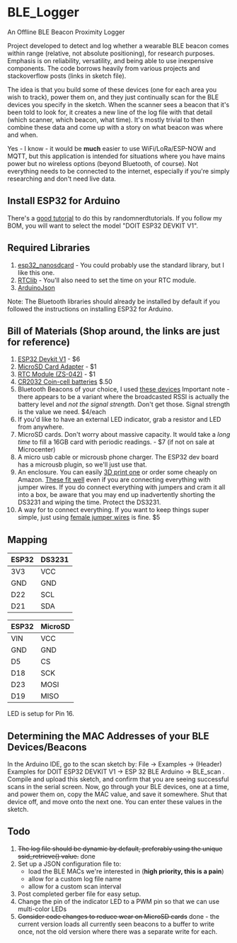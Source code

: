 # BLE_Logger
An Offline BLE Beacon Proximity Logger

Project developed to detect and log whether a wearable BLE beacon comes within range (relative, not absolute positioning), for research purposes. Emphasis is on reliability, versatility, and being able to use inexpensive components. The code borrows heavily from various projects and stackoverflow posts (links in sketch file).   

The idea is that you build some of these devices (one for each area you wish to track), power them on, and they just continually scan for the BLE devices you specify in the sketch. When the scanner sees a beacon that it's been told to look for, it creates a new line of the log file with that detail (which scanner, which beacon, what time). It's mostly trivial to then combine these data and come up with a story on what beacon was where and when. 

Yes - I know - it would be **much** easier to use WiFi/LoRa/ESP-NOW and MQTT, but this application is intended for situations where you have mains power but no wireless options (beyond Bluetooth, of course). Not everything needs to be connected to the internet, especially if you're simply researching and don't need live data.

## Install ESP32 for Arduino
There's a <a href="https://randomnerdtutorials.com/installing-the-esp32-board-in-arduino-ide-windows-instructions/" target="_blank">good tutorial</a> to do this by randomnerdtutorials. If you follow my BOM, you will want to select the model "DOIT ESP32 DEVKIT V1".

## Required Libraries
1. <a href="https://github.com/nhatuan84/esp32-micro-sdcard" target="_blank">esp32_nanosdcard</a> - You could probably use the standard library, but I like this one.
2. <a href="https://github.com/adafruit/RTClib" target="_blank">RTClib</a> - You'll also need to set the time on your RTC module.
3. <a href="https://arduinojson.org/" target="_blank">ArduinoJson</a> 

Note: The Bluetooth libraries should already be installed by default if you followed the instructions on installing ESP32 for Arduino.

## Bill of Materials (Shop around, the links are just for reference)
1. <a href="https://www.amazon.com/HiLetgo-ESP-WROOM-32-Development-Microcontroller-Integrated/dp/B0718T232Z" target="_blank">ESP32 Devkit V1</a> - $6
2. <a href="https://www.amazon.com/SenMod-Adapter-Reader-Module-Arduino/dp/B01JYNEX56/ref=sr_1_5?crid=2K6RLKFNAKBL2" target="_blank">MicroSD Card Adapter</a> - $1
3. <a href="https://www.amazon.com/HiLetgo-AT24C32-Arduino-Without-Battery/dp/B00LX3V7F0/ref=sr_1_3" target="_blank">RTC Module (ZS-042)</a> - $1
4. <a href="https://www.amazon.com/Energizer-2032-Battery-CR2032-Lithium/dp/B0042A9UXC/" target="_blank">CR2032 Coin-cell batteries</a> $.50
5. Bluetooth Beacons of your choice, I used <a href="https://www.aliexpress.com/item/32863939944.html?spm=a2g0s.9042311.0.0.27424c4ddpJpHT" target="_blank">these devices</a> Important note - there appears to be a variant where the broadcasted RSSI is actually the battery level and *not the signal strength*. Don't get those. Signal strength is the value we need. $4/each
6. If you'd like to have an external LED indicator, grab a resistor and LED from anywhere. 
7. MicroSD cards. Don't worry about massive capacity. It would take a *long time* to fill a 16GB card with periodic readings. - $7 (if not on sale at Microcenter)
8. A micro usb cable or microusb phone charger. The ESP32 dev board has a microusb plugin, so we'll just use that.
9. An enclosure. You can easily <a href="https://www.thingiverse.com/thing:1264391" target="_blank">3D print one</a> or order some cheaply on Amazon. <a href="https://www.amazon.com/gp/product/B07WCKF6P4/ref=ppx_yo_dt_b_asin_title_o08_s00?ie=UTF8&psc=1" target="_blank">These fit well</a> even if you are connecting everything with jumper wires. If you do connect everything with jumpers and cram it all into a box, be aware that you may end up inadvertently shorting the DS3231 and wiping the time. Protect the DS3231.
10. A way for to connect everything. If you want to keep things super simple, just using <a href="https://www.amazon.com/gp/product/B077N58HFK/ref=ppx_yo_dt_b_asin_title_o01_s00?ie=UTF8&psc=1" target="_blank">female jumper wires</a> is fine. $5

## Mapping

| ESP32 | DS3231 |
|----------|----------|
| 3V3 | VCC |
| GND | GND |
| D22 | SCL |
| D21 | SDA |

| ESP32 | MicroSD |
|----------|----------|
| VIN | VCC |
| GND | GND |
| D5 | CS |
| D18 | SCK |
| D23 | MOSI |
| D19 | MISO |

LED is setup for Pin 16.

## Determining the MAC Addresses of your BLE Devices/Beacons
In the Arduino IDE, go to the scan sketch by: File -> Examples -> (Header) Examples for DOIT ESP32 DEVKIT V1 -> ESP 32 BLE Arduino -> BLE_scan . Compile and upload this sketch, and confirm that you are seeing successful scans in the serial screen. Now, go through your BLE devices, one at a time, and power them on, copy the MAC value, and save it somewhere. Shut that device off, and move onto the next one. You can enter these values in the sketch.

## Todo
1. ~~The log file should be dynamic by default, preferably using the unique ssid_retrieve() value.~~ done
2. Set up a JSON configuration file to:
    - load the BLE MACs we're interested in (**high priority, this is a pain**)
    - allow for a custom log file name
    - allow for a custom scan interval
3. Post completed gerber file for easy setup. 
4. Change the pin of the indicator LED to a PWM pin so that we can use multi-color LEDs
5. ~~Consider code changes to reduce wear on MicroSD cards~~ done - the current version loads all currently seen beacons to a buffer to write once, not the old version where there was a separate write for each. 
